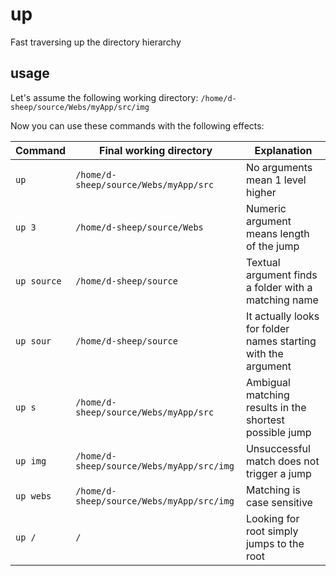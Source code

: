 # up
Fast traversing up the directory hierarchy

## usage

Let's assume the following working directory:
```/home/d-sheep/source/Webs/myApp/src/img```

Now you can use these commands with the following effects:

Command | Final working directory | Explanation
--- | --- | ---
`up` | `/home/d-sheep/source/Webs/myApp/src` | No arguments mean 1 level higher
`up 3` | `/home/d-sheep/source/Webs` | Numeric argument means length of the jump
`up source` | `/home/d-sheep/source` | Textual argument finds a folder with a matching name
`up sour` | `/home/d-sheep/source` | It actually looks for folder names starting with the argument
`up s` | `/home/d-sheep/source/Webs/myApp/src` | Ambigual matching results in the shortest possible jump
`up img` | `/home/d-sheep/source/Webs/myApp/src/img` | Unsuccessful match does not trigger a jump
`up webs` | `/home/d-sheep/source/Webs/myApp/src/img` | Matching is case sensitive
`up /` | `/` | Looking for root simply jumps to the root
